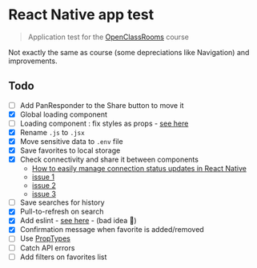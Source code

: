 # React Native app test

> Application test for the [OpenClassRooms](https://openclassrooms.com/fr/courses/4902061-developpez-une-application-mobile-react-native?status=published) course

Not exactly the same as course (some depreciations like Navigation) and improvements.


## Todo
- [ ] Add PanResponder to the Share button to move it
- [x] Global loading component
- [ ] Loading component : fix styles as props - [see here](https://stackoverflow.com/questions/29363671/can-i-make-dynamic-styles-in-react-native)
- [x] Rename `.js` to `.jsx`
- [x] Move sensitive data to `.env` file
- [x] Save favorites to local storage
- [x] Check connectivity and share it between components
    - [How to easily manage connection status updates in React Native](https://medium.com/free-code-camp/easily-manage-connection-status-updates-in-react-native-28c9b4b0647f)
    - [issue 1](https://github.com/react-native-netinfo/react-native-netinfo/issues/279#issuecomment-570782836)
    - [issue 2](https://github.com/react-native-netinfo/react-native-netinfo/issues/308#issuecomment-589555555)
    - [issue 3](https://github.com/react-native-netinfo/react-native-netinfo/issues/332#issuecomment-753475964)
- [ ] Save searches for history
- [x] Pull-to-refresh on search
- [x] Add eslint - [see here](https://medium.com/swlh/add-eslint-support-to-your-react-native-project-with-react-hooks-1bbac3fac25d) - (bad idea 🤣)
- [x] Confirmation message when favorite is added/removed
- [ ] Use [PropTypes](https://github.com/facebook/prop-types)
- [ ] Catch API errors
- [ ] Add filters on favorites list
